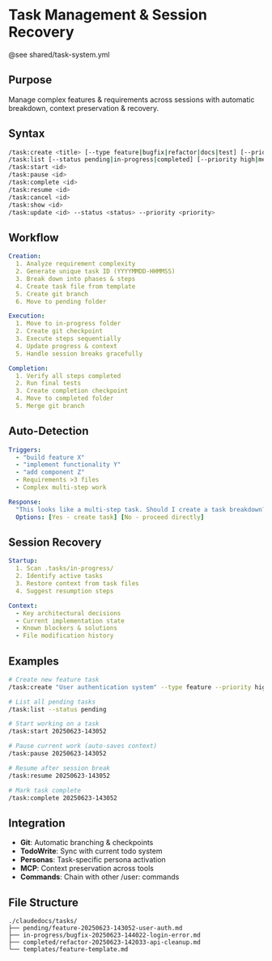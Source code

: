 # Task Management & Session Recovery

@see shared/task-system.yml

## Purpose
Manage complex features & requirements across sessions with automatic breakdown, context preservation & recovery.

## Syntax
```bash
/task:create <title> [--type feature|bugfix|refactor|docs|test] [--priority high|medium|low]
/task:list [--status pending|in-progress|completed] [--priority high|medium|low]
/task:start <id>
/task:pause <id>
/task:complete <id>
/task:resume <id>
/task:cancel <id>
/task:show <id>
/task:update <id> --status <status> --priority <priority>
```

## Workflow
```yaml
Creation:
  1. Analyze requirement complexity
  2. Generate unique task ID (YYYYMMDD-HHMMSS)
  3. Break down into phases & steps
  4. Create task file from template
  5. Create git branch
  6. Move to pending folder

Execution:
  1. Move to in-progress folder
  2. Create git checkpoint
  3. Execute steps sequentially
  4. Update progress & context
  5. Handle session breaks gracefully

Completion:
  1. Verify all steps completed
  2. Run final tests
  3. Create completion checkpoint
  4. Move to completed folder
  5. Merge git branch
```

## Auto-Detection
```yaml
Triggers:
  - "build feature X"
  - "implement functionality Y"
  - "add component Z"
  - Requirements >3 files
  - Complex multi-step work

Response:
  "This looks like a multi-step task. Should I create a task breakdown?"
  Options: [Yes - create task] [No - proceed directly]
```

## Session Recovery
```yaml
Startup:
  1. Scan .tasks/in-progress/
  2. Identify active tasks
  3. Restore context from task files
  4. Suggest resumption steps

Context:
  - Key architectural decisions
  - Current implementation state
  - Known blockers & solutions
  - File modification history
```

## Examples
```bash
# Create new feature task
/task:create "User authentication system" --type feature --priority high

# List all pending tasks
/task:list --status pending

# Start working on a task
/task:start 20250623-143052

# Pause current work (auto-saves context)
/task:pause 20250623-143052

# Resume after session break
/task:resume 20250623-143052

# Mark task complete
/task:complete 20250623-143052
```

## Integration
- **Git**: Automatic branching & checkpoints
- **TodoWrite**: Sync with current todo system
- **Personas**: Task-specific persona activation
- **MCP**: Context preservation across tools
- **Commands**: Chain with other /user: commands

## File Structure
```
./claudedocs/tasks/
├── pending/feature-20250623-143052-user-auth.md
├── in-progress/bugfix-20250623-144022-login-error.md
├── completed/refactor-20250623-142033-api-cleanup.md
└── templates/feature-template.md
```